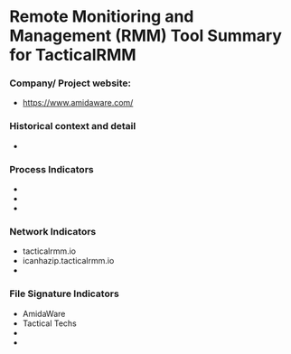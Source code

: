 # Remote Monitioring and Management (RMM) Tool Summary for TacticalRMM

### Company/ Project website:
- https://www.amidaware.com/

### Historical context and detail
- 

### Process Indicators
- 
- 
- 

### Network Indicators
- tacticalrmm.io
- icanhazip.tacticalrmm.io
-

### File Signature Indicators
- AmidaWare 
- Tactical Techs
-
-
